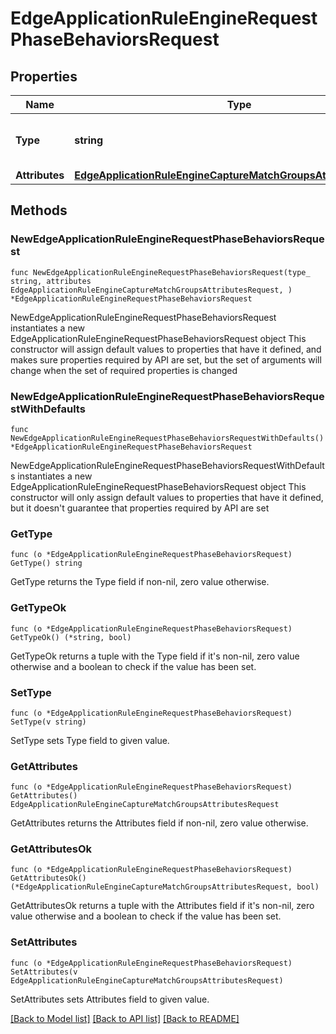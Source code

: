 # EdgeApplicationRuleEngineRequestPhaseBehaviorsRequest

## Properties

Name | Type | Description | Notes
------------ | ------------- | ------------- | -------------
**Type** | **string** | * &#x60;capture_match_groups&#x60; - capture_match_groups | 
**Attributes** | [**EdgeApplicationRuleEngineCaptureMatchGroupsAttributesRequest**](EdgeApplicationRuleEngineCaptureMatchGroupsAttributesRequest.md) |  | 

## Methods

### NewEdgeApplicationRuleEngineRequestPhaseBehaviorsRequest

`func NewEdgeApplicationRuleEngineRequestPhaseBehaviorsRequest(type_ string, attributes EdgeApplicationRuleEngineCaptureMatchGroupsAttributesRequest, ) *EdgeApplicationRuleEngineRequestPhaseBehaviorsRequest`

NewEdgeApplicationRuleEngineRequestPhaseBehaviorsRequest instantiates a new EdgeApplicationRuleEngineRequestPhaseBehaviorsRequest object
This constructor will assign default values to properties that have it defined,
and makes sure properties required by API are set, but the set of arguments
will change when the set of required properties is changed

### NewEdgeApplicationRuleEngineRequestPhaseBehaviorsRequestWithDefaults

`func NewEdgeApplicationRuleEngineRequestPhaseBehaviorsRequestWithDefaults() *EdgeApplicationRuleEngineRequestPhaseBehaviorsRequest`

NewEdgeApplicationRuleEngineRequestPhaseBehaviorsRequestWithDefaults instantiates a new EdgeApplicationRuleEngineRequestPhaseBehaviorsRequest object
This constructor will only assign default values to properties that have it defined,
but it doesn't guarantee that properties required by API are set

### GetType

`func (o *EdgeApplicationRuleEngineRequestPhaseBehaviorsRequest) GetType() string`

GetType returns the Type field if non-nil, zero value otherwise.

### GetTypeOk

`func (o *EdgeApplicationRuleEngineRequestPhaseBehaviorsRequest) GetTypeOk() (*string, bool)`

GetTypeOk returns a tuple with the Type field if it's non-nil, zero value otherwise
and a boolean to check if the value has been set.

### SetType

`func (o *EdgeApplicationRuleEngineRequestPhaseBehaviorsRequest) SetType(v string)`

SetType sets Type field to given value.


### GetAttributes

`func (o *EdgeApplicationRuleEngineRequestPhaseBehaviorsRequest) GetAttributes() EdgeApplicationRuleEngineCaptureMatchGroupsAttributesRequest`

GetAttributes returns the Attributes field if non-nil, zero value otherwise.

### GetAttributesOk

`func (o *EdgeApplicationRuleEngineRequestPhaseBehaviorsRequest) GetAttributesOk() (*EdgeApplicationRuleEngineCaptureMatchGroupsAttributesRequest, bool)`

GetAttributesOk returns a tuple with the Attributes field if it's non-nil, zero value otherwise
and a boolean to check if the value has been set.

### SetAttributes

`func (o *EdgeApplicationRuleEngineRequestPhaseBehaviorsRequest) SetAttributes(v EdgeApplicationRuleEngineCaptureMatchGroupsAttributesRequest)`

SetAttributes sets Attributes field to given value.



[[Back to Model list]](../README.md#documentation-for-models) [[Back to API list]](../README.md#documentation-for-api-endpoints) [[Back to README]](../README.md)


